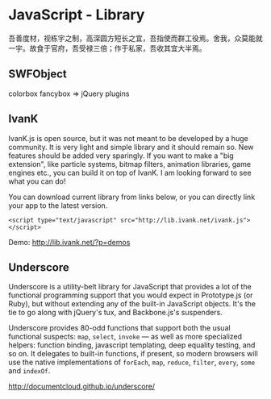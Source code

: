 # JavaScript - Library

吾善度材，视栋宇之制，高深圆方短长之宜，吾指使而群工役焉。舍我，众莫能就一宇。故食于官府，吾受禄三倍；作于私家，吾收其宜大半焉。

## SWFObject

colorbox fancybox => jQuery plugins

## IvanK

IvanK.js is open source, but it was not meant to be developed by a huge community. It is very light and simple library
and it should remain so. New features should be added very sparingly. If you want to make a "big extension", like
particle systems, bitmap filters, animation libraries, game engines etc., you can build it on top of IvanK.
I am looking forward to see what you can do!

You can download current library from links below, or you can directly link your app to the latest version.

```markup
<script type="text/javascript" src="http://lib.ivank.net/ivank.js"></script>
```

Demo: http://lib.ivank.net/?p=demos <sup><i class="fa fa-external-link fa-fw"></i></sup>

## Underscore

Underscore is a utility-belt library for JavaScript that provides a lot of the functional programming support that you
would expect in Prototype.js (or Ruby), but without extending any of the built-in JavaScript objects. It's the tie to go
along with jQuery's tux, and Backbone.js's suspenders.

Underscore provides 80-odd functions that support both the usual functional suspects: ```map```, ```select```, ```invoke``` — as well as
more specialized helpers: function binding, javascript templating, deep equality testing, and so on. It delegates to
built-in functions, if present, so modern browsers will use the native implementations of ```forEach```, ```map```, ```reduce```, ```filter```,
```every```, ```some``` and ```indexOf```.

http://documentcloud.github.io/underscore/

